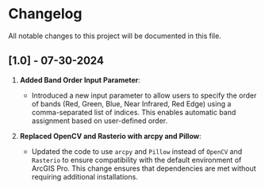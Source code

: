 # Changelog

All notable changes to this project will be documented in this file.

## [1.0] - 07-30-2024
1. **Added Band Order Input Parameter**:
   - Introduced a new input parameter to allow users to specify the order of bands (Red, Green, Blue, Near Infrared, Red Edge) using a comma-separated list of indices. This enables automatic band assignment based on user-defined order.

2. **Replaced OpenCV and Rasterio with arcpy and Pillow**:
   - Updated the code to use `arcpy` and `Pillow` instead of `OpenCV` and `Rasterio` to ensure compatibility with the default environment of ArcGIS Pro. This change ensures that dependencies are met without requiring additional installations.

